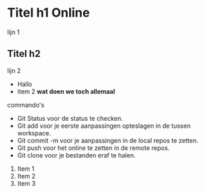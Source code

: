 # Titel h1 Online

lijn 1
## Titel h2
lijn 2

* Hallo
* item 2 **wat doen we toch allemaal**

commando's

* Git Status voor de status te checken.
* Git add voor je eerste aanpassingen opteslagen in de tussen workspace.
* Git commit -m  voor je aanpassingen in de local repos te zetten.
* Git push voor het online te zetten in de remote repos.
* Git clone voor je bestanden eraf te halen.

1. Item 1
2. Item 2
3. Item 3
